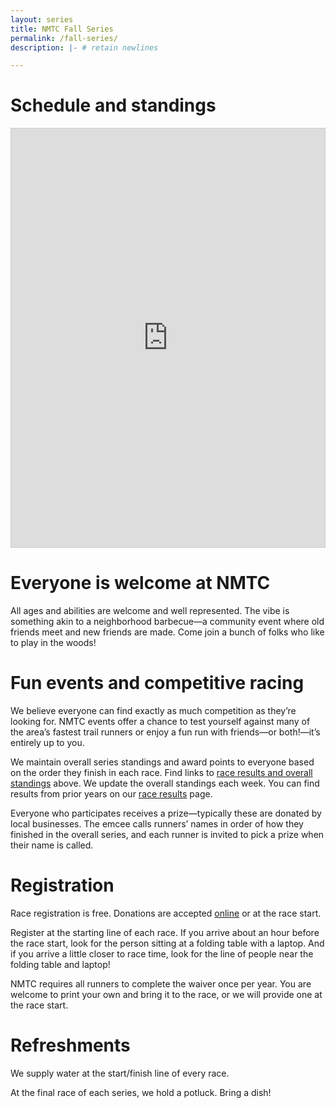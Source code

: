 ```yaml
---
layout: series
title: NMTC Fall Series
permalink: /fall-series/
description: |- # retain newlines

---
```


# Schedule and standings

<div class="table-container">
  <iframe src="https://docs.google.com/spreadsheets/d/e/2PACX-1vQGBP-D3O2O5GxLUzg5TJK_KkR5bxiixdqXzfME1MXxh5Q-nzpX9ZmWd324__Gq2ovk4aRnjKYKqPgW/pubhtml?widget=true&amp;headers=false" style="border: 1px solid #ccc;width: calc(100% - 2px);min-height:670px;max-height: 100vh;"></iframe>
</div>

# Everyone is welcome at NMTC

All ages and abilities are welcome and well represented. The vibe is something akin to a neighborhood barbecue—a community event where old friends meet and new friends are made. Come join a bunch of folks who like to play in the woods!

# Fun events and competitive racing

We believe everyone can find exactly as much competition as they’re looking for. NMTC events offer a chance to test yourself against many of the area’s fastest trail runners or enjoy a fun run with friends—or both!—it’s entirely up to you.

We maintain overall series standings and award points to everyone based on the order they finish in each race. Find links to [race results and overall standings](#schedule-and-standings) above. We update the overall standings each week. You can find results from prior years on our [race results](/results) page.

Everyone who participates receives a prize—typically these are donated by local businesses. The emcee calls runners’ names in order of how they finished in the overall series, and each runner is invited to pick a prize when their name is called.

# Registration

Race registration is free. Donations are accepted [online](/donate) or at the race start.

Register at the starting line of each race. If you arrive about an hour before the race start, look for the person sitting at a folding table with a laptop. And if you arrive a little closer to race time, look for the line of people near the folding table and laptop!  

NMTC requires all runners to complete the waiver once per year. You are welcome to print your own and bring it to the race, or we will provide one at the race start.

# Refreshments

We supply water at the start/finish line of every race.

At the final race of each series, we hold a potluck. Bring a dish!
